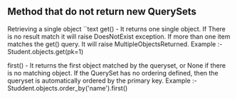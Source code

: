 ## Method that do not return new QuerySets

Retrieving a single object
``text
get() - It returns one single object. If There is no result match it will raise 
DoesNotExist exception. If more than one item matches the get() query. It will 
raise MultipleObjectsReturned.
Example :- Student.objects.get(pk=1)

first() - It returns the first object matched by the queryset, or None if there
is no matching object. If the QuerySet has no ordering defined, then the queryset 
is automatically ordered by the primary key.
Example :- Studdent.objects.order_by('name').first()
```
